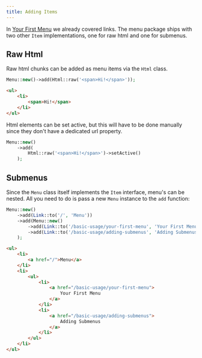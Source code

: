 ```yaml
---
title: Adding Items
---
```


In [Your First Menu](/menu/v1/usage/your-first-menu) we already covered links. The menu package ships with two other `Item` implementations, one for raw html and one for submenus.

## Raw Html

Raw html chunks can be added as menu items via the `Html` class.

```php
Menu::new()->add(Html::raw('<span>Hi!</span>'));
```

```html
<ul>
    <li>
        <span>Hi!</span>
    </li>
</ul>
```

Html elements can be set active, but this will have to be done manually since they don't have a dedicated url property.

```php
Menu::new()
    ->add(
        Html::raw('<span>Hi!</span>')->setActive()
    );
```

## Submenus

Since the `Menu` class itself implements the `Item` interface, menu's can be nested. All you need to do is pass a new `Menu` instance to the `add` function:

```php
Menu::new()
    ->add(Link::to('/', 'Menu'))
    ->add(Menu::new()
        ->add(Link::to('/basic-usage/your-first-menu', 'Your First Menu'))
        ->add(Link::to('/basic-usage/adding-submenus', 'Adding Submenus'))
    );
```

```html
<ul>
    <li>
        <a href="/">Menu</a>
    </li>
    <li>
        <ul>
            <li>
                <a href="/basic-usage/your-first-menu">
                    Your First Menu
                </a>
            </li>
            <li>
                <a href="/basic-usage/adding-submenus">
                    Adding Submenus
                </a>
            </li>
        </ul>
    </li>
</ul>
```

